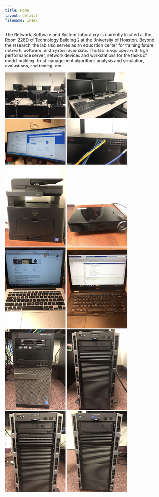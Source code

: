 ```yaml
---
title: Home
layout: default
filename: index
--- 
```


The Network, Software and System Laboratory is currently located at the Room 228D of Technology Building 2 at the University of Houston. Beyond the research, the lab also serves as an education center for training future network, software, and system scientists. The lab is equipped with high performance server, network devices and workstations for the tasks of model building, trust management algorithms analysis and simulation, evaluations, and testing, etc.

 <img src="Photos/Desktops.jpg" width="200" heiht="20">  <img src="Photos/Monitors of Servers.jpg" width="200" heiht="20">  <img src="Photos/Curve Monitor.jpg" width="200" heiht="20">  <img src="Photos/Dell-N3024.jpg" width="200" heiht="20">  <img src="Photos/Printer.jpg" width="200" heiht="20">  <img src="Photos/Projector.jpg" width="200" heiht="20">  <img src="Photos/laptop - Apple.jpg" width="200" heiht="20">  <img src="Photos/laptop - Dell.jpg" width="200" heiht="20">  <img src="Photos/Dell-Optiplex 9020.jpg" width="200" heiht="20">  <img src="Photos/Dell-PowerEdge T430 -2.jpg" width="200" heiht="20">  <img src="Photos/Dell-PowerEdge T430 -3.jpg" width="200" heiht="20">  <img src="Photos/Dell-PowerEdge T430.jpg" width="200" heiht="20">

